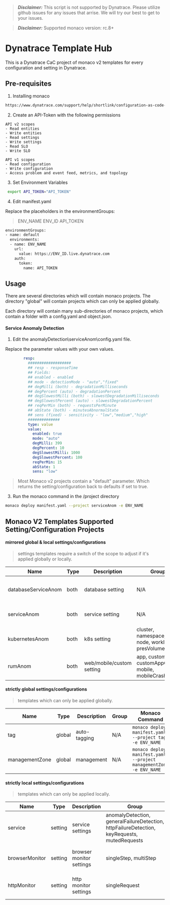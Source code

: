> **_Disclaimer:_** This script is not supported by Dynatrace. Please utilize github issues for any issues that arrise. We will try our best to get to your issues.

> **_Disclaimer:_** Supported monaco version: rc.8+

# Dynatrace Template Hub

This is a Dynatrace CaC project of monaco v2 templates for every configuration and setting in Dynatrace. 

## Pre-requisites 

1. Installing monaco

```bash
https://www.dynatrace.com/support/help/shortlink/configuration-as-code-installation
```

2. Create an API-Token with the following permissions
```
API v2 scopes
- Read entities
- Write entities
- Read settings
- Write settings
- Read SLO
- Write SLO

API v1 scopes
- Read configuration
- Write configuration
- Access problem and event feed, metrics, and topology
```

3. Set Environment Variables
```bash
 export API_TOKEN="API_TOKEN"
```
4. Edit manifest.yaml

Replace the placeholders in the environmentGroups:

> ENV_NAME
> ENV_ID
> API_TOKEN

```bash
environmentGroups:
- name: default
  environments:
  - name: ENV_NAME
    url:
      value: https://ENV_ID.live.dynatrace.com
    auth:
      token:
        name: API_TOKEN
```

## Usage
There are several directories which will contain monaco projects. The directory "global" will contain projects which can only be applied globally.

Each directory will contain many sub-directories of monaco projects, which contain a folder with a config.yaml and object.json.

#### Service Anomaly Detection
1. Edit the anomalyDetection\serviceAnom\config.yaml file. 

Replace the parameter values with your own values. 
```yaml
        resp:
          ###################
          ## resp - responseTime
          ## Fields:
          ## enabled - enabled
          ## mode - detectionMode - "auto","fixed"
          ## degMilli (both) - degradationMilliseconds 
          ## degPercent (auto) - degradationPercent
          ## degSlowestMilli (both) - slowestDegradationMilliseconds
          ## degSlowestPercent (auto) - slowestDegradationPercent
          ## reqPerMin (both) - requestsPerMinute
          ## abState (both) - minutesAbnormalState
          ## sens (fixed) - sensitivity - "low","medium","high"
          ##############
          type: value
          value:
            enabled: true
            mode: "auto"
            degMilli: 399
            degPercent: 10
            degSlowestMilli: 1000
            degSlowestPercent: 100
            reqPerMin: 15
            abState: 1
            sens: "low"
```
> Most Monaco v2 projects contain a "default" parameter. Which returns the setting/configuration back to defaults if set to true.

3. Run the monaco command in the /project directory
```bash
monaco deploy manifest.yaml --project serviceAnom -e ENV_NAME
```

## Monaco V2 Templates Supported Setting/Configuration Projects

#### mirrored global & local settings/configurations

> settings templates require a switch of the scope to adjust if it's applied globally or locally.

| Name | Type | Description | Group | Monaco Command |
| ------ | ------ | ------ | ------ | ------ |
| databaseServiceAnom | both | database setting | N/A | ```monaco deploy manifest.yaml --project databaseServiceAnom -e ENV_NAME``` |
| serviceAnom | both | service setting | N/A | ```monaco deploy manifest.yaml --project serviceAnom -e ENV_NAME``` |
| kubernetesAnom | both | k8s setting | cluster, namespace, node, workload, presVolumeClaim | ```monaco deploy manifest.yaml --project kubernetesAnom.GROUP -e ENV_NAME``` |
| rumAnom | both | web/mobile/custom setting | app, customApp, customAppCrash, mobile, mobileCrash | ```monaco deploy manifest.yaml --project rumAnom.GROUP -e ENV_NAME``` |

#### strictly global settings/configurations

> templates which can only be applied globally.

| Name | Type | Description | Group | Monaco Command |
| ------ | ------ | ------ | ------ | ------ |
| tag | global | auto-tagging | N/A | ```monaco deploy manifest.yaml --project tag -e ENV_NAME``` |
| managementZone | global | management | N/A | ```monaco deploy manifest.yaml --project managementZone -e ENV_NAME``` |

#### strictly local settings/configurations

> templates which can only be applied locally.

| Name | Type | Description | Group | Monaco Command |
| ------ | ------ | ------ | ------ | ------ |
| service | setting | service settings | anomalyDetection, generalFailureDetection, httpFailureDetection, keyRequests, mutedRequests | ```monaco deploy manifest.yaml --project service.GROUP -e ENV_NAME```|
| browserMonitor | setting | browser monitor settings | singleStep, multiStep | ```monaco deploy manifest.yaml --project browserMonitor.GROUP -e ENV_NAME```|
| httpMonitor | setting | http monitor settings | singleRequest | ```monaco deploy manifest.yaml --project httpMonitor.GROUP -e ENV_NAME```|